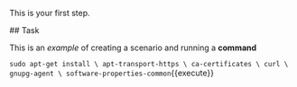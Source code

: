 This is your first step.

## Task

This is an _example_ of creating a scenario and running a **command**

`sudo apt-get install \
    apt-transport-https \
    ca-certificates \
    curl \
    gnupg-agent \
    software-properties-common`{{execute}}
